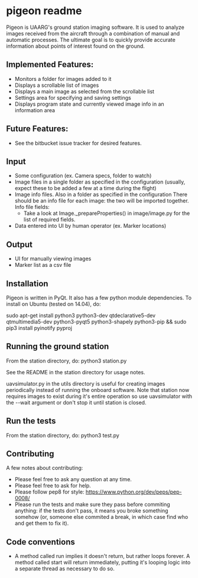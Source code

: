 pigeon readme
=============
Pigeon is UAARG's ground station imaging software. It is used to analyze
images received from the aircraft through a combination of manual and
automatic processes. The ultimate goal is to quickly provide accurate 
information about points of interest found on the ground. 

Implemented Features:
---------------------
* Monitors a folder for images added to it
* Displays a scrollable list of images
* Displays a main image as selected from the scrollable list
* Settings area for specifying and saving settings
* Displays program state and currently viewed image info in an 
  information area

Future Features:
----------------
* See the bitbucket issue tracker for desired features.


Input
-----
* Some configuration (ex. Camera specs, folder to watch)
* Image files in a single folder as specified in the configuration
  (usually, expect these to be added a few at a time during the flight)
* Image info files. Also in a folder as specified in the configuration
  There should be an info file for each image: the two will be imported 
  together. 
  Info file fields:
  * Take a look at Image._prepareProperties() in image/image.py for the 
    list of required fields.
* Data entered into UI by human operator (ex. Marker locations)

Output
------
* UI for manually viewing images
* Marker list as a csv file


Installation
------------
Pigeon is written in PyQt. It also has a few python module dependencies.
To install on Ubuntu (tested on 14.04), do:

sudo apt-get install python3 python3-dev qtdeclarative5-dev qtmultimedia5-dev python3-pyqt5 python3-shapely python3-pip && sudo pip3 install pyinotify pyproj


Running the ground station
--------------------------
From the station directory, do:
python3 station.py

See the README in the station directory for usage notes.

uavsimulator.py in the utils directory is useful for creating images 
periodically instead of running the onboard software. Note that station
now requires images to exist during it's entire operation so use
uavsimulator with the --wait argument or don't stop it until station 
is closed.


Run the tests
-------------
From the station directory, do:
python3 test.py


Contributing
------------
A few notes about contributing:

* Please feel free to ask any question at any time.
* Please feel free to ask for help.
* Please follow pep8 for style: https://www.python.org/dev/peps/pep-0008/
* Please run the tests and make sure they pass before commiting 
  anything: if the tests don't pass, it means you broke something 
  somehow (or, someone else commited a break, in which case find who 
  and get them to fix it).


Code conventions
----------------
* A method called run implies it doesn't return, but rather loops
  forever. A method called start will return immediately, putting
  it's looping logic into a separate thread as necessary to do so.
